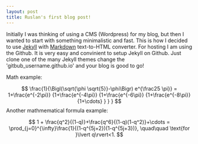 ```yaml
---
layout: post
title: Ruslan's first blog post!
---
```

Initially I was thinking of using a CMS (Wordpress) for my blog, but then I wanted to start with something minimalistic and fast. This is how I decided to use [Jekyll](https://jekyllrb.com/) with [Markdown](https://daringfireball.net/projects/markdown/) text-to-HTML converter. For hosting I am using the Github. It is very easy and convinient to setup Jekyll on Github. Just clone one of the many Jekyll themes change the 'gitbub_username.github.io' and your blog is good to go!

Math example:

$$
\frac{1}{\Bigl(\sqrt{\phi \sqrt{5}}-\phi\Bigr) e^{\frac25 \pi}} = 1+\frac{e^{-2\pi}} {1+\frac{e^{-4\pi}} {1+\frac{e^{-6\pi}} {1+\frac{e^{-8\pi}} {1+\cdots} } } }
$$
Another mathmematical formula example:  

$$
1 +  \frac{q^2}{(1-q)}+\frac{q^6}{(1-q)(1-q^2)}+\cdots = \prod_{j=0}^{\infty}\frac{1}{(1-q^{5j+2})(1-q^{5j+3})}, \quad\quad \text{for }\lvert q\rvert<1.
$$
